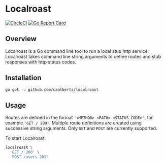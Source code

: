 # Localroast

[![CircleCI](https://circleci.com/gh/caalberts/localroast/tree/master.svg?style=svg)](https://circleci.com/gh/caalberts/localroast/tree/master)
[![Go Report Card](https://goreportcard.com/badge/github.com/caalberts/localroast)](https://goreportcard.com/report/github.com/caalberts/localroast)

## Overview

Localroast is a Go command line tool to run a local stub http service. Localroast takes command line string arguments to define routes and stub responses with http status codes.

## Installation

```sh
go get -u github.com/caalberts/localroast
```

## Usage

Routes are defined in the format `'<METHOD> <PATH> <STATUS_CODE>'`, for example `'GET / 200'`. Multiple route definitions are created using successive string arguments. Only `GET` and `POST` are currently supported.

To start Localroast:
```sh
localroast \
  'GET / 200' \
  'POST /users 201'
```
